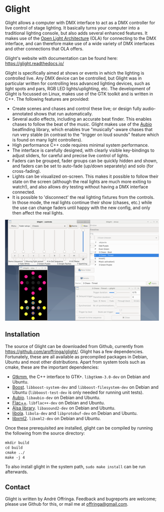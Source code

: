 # Glight
Glight allows a computer with DMX interface to act as a DMX controller for live control of stage lighting. It basically turns your computer into a traditional lighting console, but also adds several enhanced features. It makes use of the [Open Light Architecture](https://www.openlighting.org/ola/) (OLA) for connecting to the DMX interface, and can therefore make use of a wide variety of DMX interfaces and other connections that OLA offers.

Glight's website with documentation can be found here: https://glight.readthedocs.io/

Glight is specifically aimed at shows or events in which the lighting is controlled live. Any DMX device can be controlled, but Glight was in particular written for controlling less advanced lighting devices, such as light spots and pars, RGB LED lights/uplighting, etc. The development of Glight is focussed on Linux, makes use of the GTK toolkit and is written in C++. The following features are provided:

* Create scenes and chases and control these live; or design fully audio-annotated shows that run automatically.
* Several audio effects, including an accurate beat finder. This enables chases to follow the beat of the music. Glight makes use of the [Aubio](https://aubio.org/) beatfinding library, which enables true "musically"-aware chases that run very stable (in contrast to the "trigger on loud sounds" feature which is found on many light controllers).
* High performance C++ code requires minimal system performance.
* The interface is carefully designed, with clearly visible key-bindings to adjust sliders, for careful and precise live control of lights.
* Faders can be grouped, fader groups can be quickly hidden and shown, and faders can be set to auto-fade (up/down separately) and solo (for cross-fading).
* Lights can be visualized on-screen. This makes it possible to follow their state on the screen (although the real lights are much more exiting to watch!), and also allows dry testing without having a DMX interface connected.
* It is possible to 'disconnect' the real lighting fixtures from the controls. In those mode, the real lights continue their show (chases, etc.) while the use can change faders until happy with the new config, and only then affect the real lights.

<img src="https://raw.githubusercontent.com/aroffringa/glight/master/doc/Screenshot-2019-08-07-glight-0.8.1.png" alt="Screenshot" title="Screenshot of Glight in action" />

## Installation
The source of Glight can be downloaded from Github, currently from https://github.com/aroffringa/glight/. Glight has a few dependencies. Fortunately, these are all available as precompiled packages in Debian, Ubuntu and most other distributions. Apart from system tools such as cmake, these are the important dependencies:

- [Gtkmm](https://www.gtkmm.org/), the C++ interface to GTK+. `libgtkmm-3.0-dev` on Debian and Ubuntu.
- [Boost](https://www.boost.org/). `libboost-system-dev` and `libboost-filesystem-dev` on Debian and Ubuntu (`libboost-test-dev` is only needed for running unit tests).
- [Aubio](https://aubio.org/). `libaubio-dev` on Debian and Ubuntu.
- [Flac++](https://xiph.org/flac/). `libflac++-dev` on Debian and Ubuntu.
- [Alsa library](https://www.alsa-project.org/). `libasound2-dev` on Debian and Ubuntu.
- [libola](https://www.openlighting.org/ola/). `libola-dev` and `libprotobuf-dev` on Debian and Ubuntu.
- [libxml2](http://xmlsoft.org/). `libxml2-dev` on Debian and Ubuntu.

Once these prerequisited are installed, glight can be compiled by running the following from the source directory:

    mkdir build
    cd build
    cmake ../
    make -j 4

To also install glight in the system path, `sudo make install` can be run afterwards.

## Contact
Glight is written by André Offringa. Feedback and bugreports are welcome; please use Github for this, or mail me at offringa@gmail.com.
